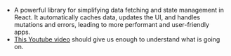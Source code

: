 - A powerful library for simplifying data fetching and state management in React. It automatically caches data, updates the UI, and handles mutations and errors, leading to more performant and user-friendly apps.
- [This Youtube video](https://www.youtube.com/watch?v=r8Dg0KVnfMA) should give us enough to understand what is going on.